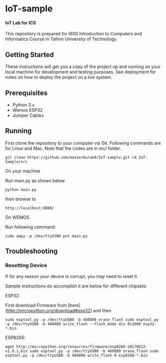 # IoT-sample
#### IoT Lab for ICS

This repository is prepared for I600 Introduction to Computers and Informatics Course in Tallinn University of Technology.

## Getting Started

These instructions will get you a copy of the project up and running on your local machine for development and testing purposes. See deployment for notes on how to deploy the project on a live system.

## Prerequisites

* Python 3.x
* Wemos ESP32
* Jumper Cables

## Running

First clone the repository to your computer via Git. Following commands are for Linux and Mac. Note that the codes are in src/ folder.


`git clone https://github.com/mavzerburak0/IoT-sample.git
cd IoT-Sample/src`

On your machine

Run main.py as shown below

`python main.py`

then browse to

`http://localhost:8080/`

On WEMOS

Run following command:

`sudo ampy -p /dev/ttyUSB0 put main.py` 

## Troubleshooting


### Resetting Device

If for any reason your device is corrupt, you may need to reset it.

Sample instructions do accomplish it are below for different chipsets:

ESP32:

First download Firmware from [here] (http://micropython.org/download#esp32) and then

`sudo esptool.py -p /dev/ttyUSB0 -b 460800 erase_flash
sudo esptool.py -p /dev/ttyUSB0 -b 460800 write_flash --flash_mode dio 0x1000 esp32-*.bin`

ESP8266:

`wget http://micropython.org/resources/firmware/esp8266-20170612-v1.9.1.bin
sudo esptool.py -p /dev/ttyUSB0 -b 460800 erase_flash
sudo esptool.py -p /dev/ttyUSB0 -b 460800 write_flash 0 esp8266-*.bin`
